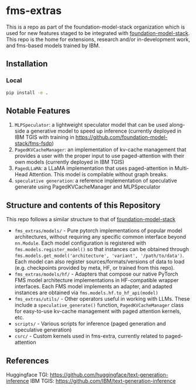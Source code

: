 # fms-extras

This is a repo as part of the foundation-model-stack organization which is used for new features staged to be integrated 
with [foundation-model-stack](https://github.com/foundation-model-stack/foundation-model-stack). This repo is the home
for extensions, research and/or in-development work, and fms-based models trained by IBM.

## Installation

### Local

```bash
pip install -e .
```

## Notable Features

1. `MLPSpeculator`: a lightweight speculator model that can be used along-side a generative model to speed up inference (currently deployed in IBM TGIS with training in https://github.com/foundation-model-stack/fms-fsdp)
2. `PagedKVCacheManager`: an implementation of kv-cache management that provides a user with the proper input to use paged-attention with their own models (currently deployed in IBM TGIS)
3. `PagedLLaMA`: a LLaMA implementation that uses paged-attention in Multi-Head Attention. This model is compilable without graph breaks.
4. `speculative generation`: a reference implementation of speculative generate using PagedKVCacheManager and MLPSpeculator

## Structure and contents of this Repository

This repo follows a similar structure to that of [foundation-model-stack](https://github.com/foundation-model-stack/foundation-model-stack)

* `fms_extras/models/` - Pure pytorch implementations of popular model architectures, without requiring any specific common interface beyond `nn.Module`. Each model configuration is registered with `fms.models.register_model()` so that instances can be obtained through `fms.models.get_model('architecture', 'variant', '/path/to/data')`. Each model can also register sources/formats/versions of data to load (e.g. checkpoints provided by meta, HF, or trained from this repo).
* `fms_extras/models/hf/` - Adapters that compose our native PyTorch FMS model architecture implementations in HF-compatible wrapper interfaces. Each FMS model implements an adapter, and adapted instances are obtained via `fms.models.hf.to_hf_api(model)`
* `fms_extras/utils/` - Other operators useful in working with LLMs. These include a `speculative_generate()` function, `PagedKVCacheManager` class for easy-to-use kv-cache management with paged attention kernels, etc.
* `scripts/` - Various scripts for inference (paged generation and speculative generation)
* `csrc/` - Custom kernels used in fms-extra, currently related to paged-attention

## References

Huggingface TGI: https://github.com/huggingface/text-generation-inference
IBM TGIS: https://github.com/IBM/text-generation-inference